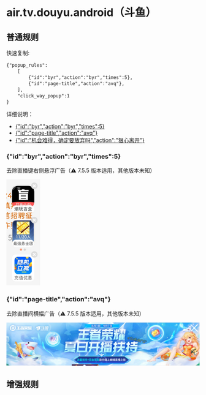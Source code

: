 # air.tv.douyu.android（斗鱼）

## 普通规则

快速复制:
```
{"popup_rules":
    [
        {"id":"byr","action":"byr","times":5},
        {"id":"page-title","action":"avq"},
    ],
    "click_way_popup":1
}
```
详细说明：
- [{"id":"byr","action":"byr","times":5}](#idbyractionbyrtimes5)
- [{"id":"page-title","action":"avq"}](#idpage-titleactionavq)
- [{"id":"机会难得，确定要放弃吗","action":"狠心离开"}](#id机会难得确定要放弃吗action狠心离开)

### {"id":"byr","action":"byr","times":5}
去除直播键右侧悬浮广告（⚠ 7.5.5 版本适用，其他版本未知）

![](./assets/直播间右侧悬浮广告.jpg)

### {"id":"page-title","action":"avq"}
去除直播间横幅广告（⚠ 7.5.5 版本适用，其他版本未知）

![](./assets/直播间横幅广告.jpg)


## 增强规则

